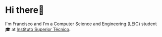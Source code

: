 # Hi there👋
I'm Francisco and I'm a Computer Science and Engineering (LEIC) student 🎓 at [Instituto Superior Técnico](https://tecnico.ulisboa.pt/pt/).
